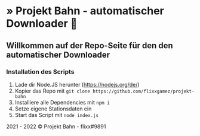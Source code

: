 # » Projekt Bahn - automatischer Downloader 🚆

## Willkommen auf der Repo-Seite für den den automatischer Downloader

### Installation des Scripts
1. Lade dir Node.JS herunter (https://nodejs.org/de/)
2. Kopier das Repo mit `git clone https://github.com/flixxgamez/projekt-bahn`
3. Installiere alle Dependencies mit `npm i`
4. Setze eigene Stationsdaten ein
5. Start das Script mit `node index.js`

2021 - 2022 © Projekt Bahn - flixx#9891

